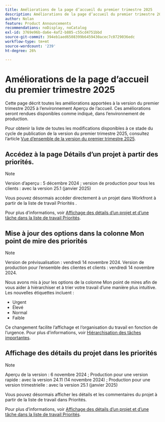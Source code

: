 ```yaml
---
title: Améliorations de la page d’accueil du premier trimestre 2025
description: Améliorations de la page d’accueil du premier trimestre 2025
author: Nolan
feature: Product Announcements
recommendations: noDisplay, noCatalog
exl-id: 3769e96b-da6e-4af2-b885-c55cd4751bbd
source-git-commit: 394eb1aed6508399b6459430acec7c0729036edc
workflow-type: tm+mt
source-wordcount: '239'
ht-degree: 26%

---
```


# Améliorations de la page d’accueil du premier trimestre 2025

Cette page décrit toutes les améliorations apportées à la version du premier trimestre 2025 à l’environnement Aperçu de l’accueil. Ces améliorations seront rendues disponibles comme indiqué, dans l’environnement de production.

Pour obtenir la liste de toutes les modifications disponibles à ce stade du cycle de publication de la version du premier trimestre 2025, consultez l’article [Vue d’ensemble de la version du premier trimestre 2025](/help/quicksilver/product-announcements/product-releases/25-q1-release-activity/25-q1-release-overview.md).

## Accédez à la page Détails d’un projet à partir des priorités.

>[!NOTE]
>
>Version d’aperçu : 5 décembre 2024 ; version de production pour tous les clients : avec la version 25.1 (janvier 2025)

Vous pouvez désormais accéder directement à un projet dans Workfront à partir de la liste de travail Priorités .

Pour plus d’informations, voir [Affichage des détails d’un projet et d’une tâche dans la liste de travail Priorités](/help/quicksilver/workfront-basics/priorities/view-task-project-details.md).

## Mise à jour des options dans la colonne Mon point de mire des priorités

>[!NOTE]
>
>Version de prévisualisation : vendredi 14 novembre 2024. Version de production pour l’ensemble des clientes et clients : vendredi 14 novembre 2024.

Nous avons mis à jour les options de la colonne Mon point de mires afin de vous aider à hiérarchiser et à trier votre travail d’une manière plus intuitive. Les nouvelles étiquettes incluent :

* Urgent
* Élevé
* Normal
* Faible

Ce changement facilite l’affichage et l’organisation du travail en fonction de l’urgence. Pour plus d’informations, voir [Hiérarchisation des tâches importantes](/help/quicksilver/workfront-basics/priorities/prioritize-work-items.md).

## Affichage des détails du projet dans les priorités

>[!NOTE]
>
>Aperçu de la version : 6 novembre 2024 ; Production pour une version rapide : avec la version 24.11 (14 novembre 2024) ; Production pour une version trimestrielle : avec la version 25.1 (janvier 2025)

Vous pouvez désormais afficher les détails et les commentaires du projet à partir de la liste de travail dans Priorités.

Pour plus d’informations, voir [Affichage des détails d’un projet et d’une tâche dans la liste de travail Priorités](/help/quicksilver/workfront-basics/priorities/view-task-project-details.md).
